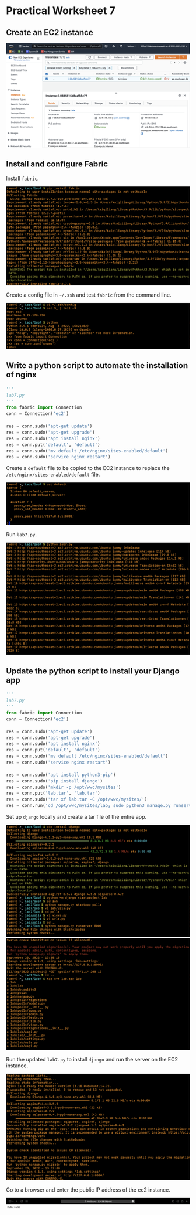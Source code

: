 # Practical Worksheet 7

## Create an EC2 instance

![ec2](images/ec2.png)

## Install and configure Fabric

Install `fabric`.

![pip](images/pip.png)

Create a config file in `~/.ssh` and test `fabric` from the command line.

![test](images/test.png)

## Write a python script to automate the installation of nginx

```python
'''
lab7.py
'''
from fabric import Connection
conn = Connection('ec2')

res = conn.sudo('apt-get update')
res = conn.sudo('apt-get upgrade')
res = conn.sudo('apt install nginx')
res = conn.put('default', 'default')
res = conn.sudo('mv default /etc/nginx/sites-enabled/default')
res = conn.sudo('service nginx restart')
```

Create a `default` file to be copied to the EC2 instance to replace the `/etc/nginx/sites-enabled/default` file.

![default](images/default.png)

Run `lab7.py`.

![lab7](images/lab7.png)

## Update the python script to install your Django app

```python
'''
lab7.py
'''
from fabric import Connection
conn = Connection('ec2')

res = conn.sudo('apt-get update')
res = conn.sudo('apt-get upgrade')
res = conn.sudo('apt install nginx')
res = conn.put('default', 'default')
res = conn.sudo('mv default /etc/nginx/sites-enabled/default')
res = conn.sudo('service nginx restart')

res = conn.sudo('apt install python3-pip')
res = conn.sudo('pip install django')
res = conn.sudo('mkdir -p /opt/wwc/mysites')
res = conn.put('lab.tar', 'lab.tar')
res = conn.sudo('tar xf lab.tar -C /opt/wwc/mysites/')
res = conn.run('cd /opt/wwc/mysites/lab; sudo python3 manage.py runserver 8000')
```

Set up `django` locally and create a tar file of the entire app.

![setup](images/setup.png)
![tar](images/tar.png)

Run the updated `lab7.py` to install `django` and run the server on the EC2 instance.

![django](images/django.png)

Go to a browser and enter the public IP address of the ec2 instance.

![browser](images/browser.png)
